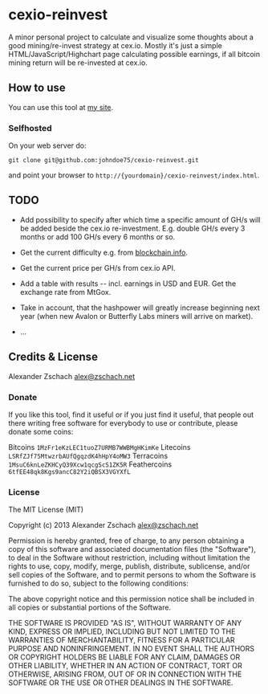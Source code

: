 cexio-reinvest
==============

A minor personal project to calculate and visualize some thoughts about a good mining/re-invest strategy at cex.io.  Mostly it's just a simple HTML/JavaScript/Highchart page calculating possible earnings, if all bitcoin mining return will be re-invested at cex.io.

## How to use

You can use this tool at [my site](http://www.ltcinstawallet.com/cexio-reinvest).

### Selfhosted

On your web server do:

```
git clone git@github.com:johndoe75/cexio-reinvest.git
```

and point your browser to `http://{yourdomain}/cexio-reinvest/index.html`.

## TODO

* Add possibility to specify after which time a specific amount of GH/s will be added beside the cex.io re-investment.  E.g. double GH/s every 3 months or add 100 GH/s every 6 months or so.

* Get the current difficulty e.g. from [blockchain.info](https://blockchain.info/de/q/getdifficulty).

* Get the current price per GH/s from cex.io API.

* Add a table with results -- incl. earnings in USD and EUR.  Get the exchange rate from MtGox.

* Take in account, that the hashpower will greatly increase beginning next year (when new Avalon or Butterfly Labs miners will arrive on market).

* …

## Credits & License

Alexander Zschach <alex@zschach.net>

### Donate

If you like this tool, find it useful or if you just find it useful, that people out there writing free software for everybody to use or contribute, please donate some coins:

Bitcoins `1MzFr1eKzLEC1tuoZ7URMB7WWBMgHKimKe`
Litecoins `LSRfZJf75MtwzrbAUfQgqzdK4hHpY4oMW3`
Terracoins `1MsuC6knLeZKHCyQ39Xcw1qcgScS1ZK5R`
Feathercoins `6tfEE48qk8Kgs9ancC82Y2iQBSX3VGYXfL`

### License

The MIT License (MIT)

Copyright (c) 2013 Alexander Zschach alex@zschach.net

Permission is hereby granted, free of charge, to any person obtaining a copy of this software and associated documentation files (the "Software"), to deal in the Software without restriction, including without limitation the rights to use, copy, modify, merge, publish, distribute, sublicense, and/or sell copies of the Software, and to permit persons to whom the Software is furnished to do so, subject to the following conditions:

The above copyright notice and this permission notice shall be included in all copies or substantial portions of the Software.

THE SOFTWARE IS PROVIDED "AS IS", WITHOUT WARRANTY OF ANY KIND, EXPRESS OR IMPLIED, INCLUDING BUT NOT LIMITED TO THE WARRANTIES OF MERCHANTABILITY, FITNESS FOR A PARTICULAR PURPOSE AND NONINFRINGEMENT. IN NO EVENT SHALL THE AUTHORS OR COPYRIGHT HOLDERS BE LIABLE FOR ANY CLAIM, DAMAGES OR OTHER LIABILITY, WHETHER IN AN ACTION OF CONTRACT, TORT OR OTHERWISE, ARISING FROM, OUT OF OR IN CONNECTION WITH THE SOFTWARE OR THE USE OR OTHER DEALINGS IN THE SOFTWARE.
